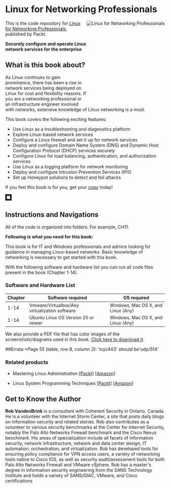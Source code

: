 # Linux for Networking Professionals

<a href="https://www.packtpub.com/product/linux-for-networking-professionals/9781800202399?utm_source=github&utm_medium=repository&utm_campaign=9781800202399"><img src="https://static.packt-cdn.com/products/9781800202399/cover/smaller" alt="Linux for Networking Professionals" height="256px" align="right"></a>

This is the code repository for [Linux for Networking Professionals](https://www.packtpub.com/product/linux-for-networking-professionals/9781800202399?utm_source=github&utm_medium=repository&utm_campaign=9781800202399), published by Packt.

**Securely configure and operate Linux network services for the enterprise**

## What is this book about?
As Linux continues to gain prominence, there has been a rise in network services being deployed on Linux for cost and flexibility reasons. If you are a networking professional or an infrastructure engineer involved with networks, extensive knowledge of Linux networking is a must. 

This book covers the following exciting features:
* Use Linux as a troubleshooting and diagnostics platform
* Explore Linux-based network services
* Configure a Linux firewall and set it up for network services
* Deploy and configure Domain Name System (DNS) and Dynamic Host Configuration Protocol (DHCP) services securely
* Configure Linux for load balancing, authentication, and authorization services
* Use Linux as a logging platform for network monitoring
* Deploy and configure Intrusion Prevention Services (IPS)
* Set up Honeypot solutions to detect and foil attacks

If you feel this book is for you, get your [copy](https://www.amazon.com/dp/1800202393) today!

<a href="https://www.packtpub.com/?utm_source=github&utm_medium=banner&utm_campaign=GitHubBanner"><img src="https://raw.githubusercontent.com/PacktPublishing/GitHub/master/GitHub.png" 
alt="https://www.packtpub.com/" border="5" /></a>

## Instructions and Navigations
All of the code is organized into folders. For example, CH11.


**Following is what you need for this book:**

This book is for IT and Windows professionals and admins looking for guidance in managing Linux-based networks. Basic knowledge of networking is necessary to get started with this book.

With the following software and hardware list you can run all code files present in the book (Chapter 1-14).
### Software and Hardware List
| Chapter | Software required | OS required |
| -------- | ------------------------------------ | ----------------------------------- |
| 1-14 | Vmware/Virtualbox/Any virtualization software | Windows, Mac OS X, and Linux (Any) |
| 1-14 | Ubuntu Linux OS Version 20 or newer | Windows, Mac OS X, and Linux (Any) |

We also provide a PDF file that has color images of the screenshots/diagrams used in this book. [Click here to download it](http://www.packtpub.com/sites/default/files/downloads/9781800202399_ColorImages.pdf).

##Errata
*Page 55 (table, row 8, column 2): 'tcp/443' _should be_'udp/514' 

### Related products
* Mastering Linux Administration [[Packt]](https://www.packtpub.com/product/mastering-linux-administration/9781789954272?utm_source=github&utm_medium=repository&utm_campaign=9781789954272) [[Amazon]](https://www.amazon.com/dp/1789954274)

* Linux System Programming Techniques [[Packt]](https://www.packtpub.com/product/linux-system-programming-techniques/9781789951288?utm_source=github&utm_medium=repository&utm_campaign=9781789951288) [[Amazon]](https://www.amazon.com/dp/1789951283)

## Get to Know the Author
**Rob VandenBrink**
is a consultant with Coherent Security in Ontario, Canada. He is a volunteer with the Internet Storm Center, a site that posts daily blogs on information security and related stories. Rob also contributes as a volunteer to various security benchmarks at the Center for Internet Security, notably the Palo Alto Networks Firewall benchmark and the Cisco Nexus benchmark.
His areas of specialization include all facets of information security, network infrastructure, network and data center design, IT automation, orchestration, and virtualization. Rob has developed tools for ensuring policy compliance for VPN access users, a variety of networking tools native to Cisco IOS, as well as security audit/assessment tools for both Palo Alto Networks Firewall and VMware vSphere.
Rob has a master's degree in information security engineering from the SANS Technology Institute and holds a variety of SANS/GIAC, VMware, and Cisco certifications

